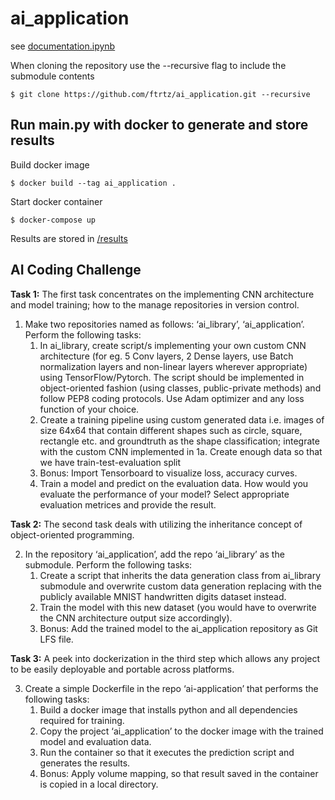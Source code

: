 # ai_application
see [documentation.ipynb](./documentation.ipynb)

When cloning the repository use the --recursive flag to include the submodule contents

```shell
$ git clone https://github.com/ftrtz/ai_application.git --recursive
```

## Run main.py with docker to generate and store results

Build docker image

```shell
$ docker build --tag ai_application .
```

Start docker container

```shell
$ docker-compose up
```

Results are stored in [/results](./results)

## AI Coding Challenge
**Task 1:** The first task concentrates on the implementing CNN architecture and model training; how to the manage repositories in version control.

1. Make two repositories named as follows: ‘ai_library’, ‘ai_application’. Perform the following tasks:
	1. In ai_library, create script/s implementing your own custom CNN architecture (for eg. 5 Conv layers, 2 Dense layers, use Batch normalization layers and non-linear layers wherever appropriate) using TensorFlow/Pytorch. The script should be implemented in object-oriented fashion (using classes, public-private methods) and follow PEP8 coding protocols. Use Adam optimizer and any loss function of your choice.
	2. Create a training pipeline using custom generated data i.e. images of size 64x64 that contain different shapes such as circle, square, rectangle etc. and groundtruth as the shape classification; integrate with the custom CNN implemented in 1a. Create enough data so that we have train-test-evaluation split
	3. Bonus: Import Tensorboard to visualize loss, accuracy curves.
	4. Train a model and predict on the evaluation data. How would you evaluate the performance of your model? Select appropriate evaluation metrices and provide the result.

**Task 2:** The second task deals with utilizing the inheritance concept of object-oriented programming.

2. In the repository ‘ai_application’, add the repo ‘ai_library’ as the submodule. Perform the following tasks:
	1. Create a script that inherits the data generation class from ai_library submodule and overwrite custom data generation replacing with the publicly available MNIST handwritten digits dataset instead.
	2. Train the model with this new dataset (you would have to overwrite the CNN architecture output size accordingly).
	3. Bonus: Add the trained model to the ai_application repository as Git LFS file.

**Task 3:** A peek into dockerization in the third step which allows any project to be easily deployable and portable across platforms.

3. Create a simple Dockerfile in the repo ‘ai-application’ that performs the following tasks:
	1. Build a docker image that installs python and all dependencies required for training.
	2. Copy the project ‘ai_application’ to the docker image with the trained model and evaluation data.
	3. Run the container so that it executes the prediction script and generates the results.
	4. Bonus: Apply volume mapping, so that result saved in the container is copied in a local directory.